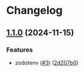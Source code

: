 # Changelog

## [1.1.0](https://github.com/dios-david/zodotenv/compare/v1.0.0...v1.1.0) (2024-11-15)


### Features

* zodotenv ([#3](https://github.com/dios-david/zodotenv/issues/3)) ([2d207b0](https://github.com/dios-david/zodotenv/commit/2d207b0a5c35f2d54bd84a038c1fded8480e84a2))

